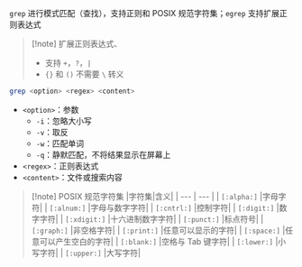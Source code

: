 `grep` 进行模式匹配（查找），支持正则和 POSIX 规范字符集；`egrep` 支持扩展正则表达式

> [!note] 扩展正则表达式、
> - 支持 `+`，`?`，`|`
> - `{}` 和 `()` 不需要 `\` 转义

```bash
grep <option> <regex> <content>
```

- `<option>`：参数
	- `-i`：忽略大小写
	- `-v`：取反
	- `-w`：匹配单词
	- `-q`：静默匹配，不将结果显示在屏幕上
- `<regex>`：正则表达式
- `<content>`：文件或搜索内容

> [!note] POSIX 规范字符集
> |字符集|含义|
> | --- | --- |
> | `[:alpha:]` |字母字符|
> | `[:alnum:]` |字母与数字字符|
> | `[:cntrl:]` |控制字符|
> | `[:digit:]` |数字字符|
> | `[:xdigit:]` |十六进制数字字符|
> | `[:punct:]` |标点符号|
> | `[:graph:]` |非空格字符|
> | `[:print:]` |任意可以显示的字符|
> | `[:space:]` |任意可以产生空白的字符|
> | `[:blank:]` |空格与 Tab 键字符|
> | `[:lower:]` |小写字符|
> | `[:upper:]` |大写字符|
